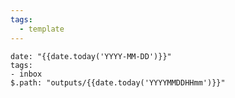 ```yaml
---
tags:
  - template
---
```

```pochoir-props noclear
date: "{{date.today('YYYY-MM-DD')}}"
tags:
- inbox
$.path: "outputs/{{date.today('YYYYMMDDHHmm')}}"
```
